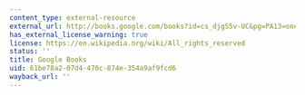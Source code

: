 ```yaml
---
content_type: external-resource
external_url: http://books.google.com/books?id=cs_djgS5v-UC&pg=PA13=onepage
has_external_license_warning: true
license: https://en.wikipedia.org/wiki/All_rights_reserved
status: ''
title: Google Books
uid: 61be78a2-07d4-470c-874e-354a9af9fcd6
wayback_url: ''
---
```

